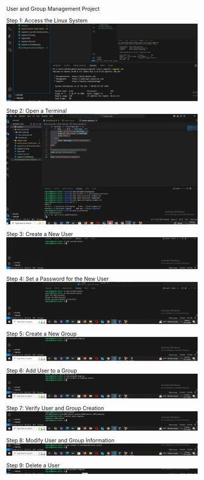 User and Group Management Project

Step 1: Access the Linux System
![alt text](ssh.png)

Step 2: Open a Terminal
![alt text](<open terminal .png>)

Step 3: Create a New User
![alt text](<Step 3 Create a new user .png>)

Step 4: Set a Password for the New User
![alt text](<Step 4 Add password .png>)

Step 5: Create a New Group
![alt text](<Step 5 createa new group.png>)

Step 6: Add User to a Group
![alt text](<Step 6  Add user to a group.png>)

Step 7: Verify User and Group Creation
![alt text](<Step 7 Confirm if user has been created .png>)

Step 8: Modify User and Group Information
![alt text](<Step 8 Modify User and Group Information.png>)

Step 9: Delete a User
![alt text](<Step 9  Delete a User.png>)
